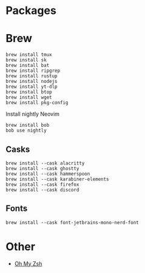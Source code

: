 # Packages

# Brew

```shell
brew install tmux
brew install sk
brew install bat
brew install ripgrep
brew install rustup
brew install nodejs
brew install yt-dlp
brew install btop
brew install wget
brew install pkg-config
```

Install nightly Neovim

```shell
brew install bob
bob use nightly
```

## Casks

```shell
brew install --cask alacritty
brew install --cask ghostty
brew install --cask hammerspoon
brew install --cask karabiner-elements
brew install --cask firefox
brew install --cask discord
```

## Fonts

```shell
brew install --cask font-jetbrains-mono-nerd-font
```

# Other

  - [Oh My Zsh](https://ohmyz.sh)
